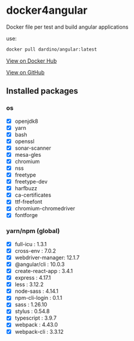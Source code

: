 # docker4angular

Docker file per test and build angular applications

use:

```sh
docker pull dardino/angular:latest
```

[View on Docker Hub](https://hub.docker.com/r/dardino/angular)

[View on GitHub](https://github.com/dardino/docker4angular)

## Installed packages

### os

* [x] openjdk8
* [x] yarn
* [x] bash
* [x] openssl
* [x] sonar-scanner
* [x] mesa-gles
* [x] chromium
* [x] nss
* [x] freetype
* [x] freetype-dev
* [x] harfbuzz
* [x] ca-certificates
* [x] ttf-freefont
* [x] chromium-chromedriver
* [x] fontforge

### yarn/npm (global)

* [x] full-icu         : 1.3.1
* [x] cross-env        : 7.0.2
* [x] webdriver-manager: 12.1.7
* [x] @angular/cli     : 10.0.3
* [x] create-react-app : 3.4.1
* [x] express          : 4.17.1
* [x] less             : 3.12.2
* [x] node-sass        : 4.14.1
* [x] npm-cli-login    : 0.1.1
* [x] sass             : 1.26.10
* [x] stylus           : 0.54.8
* [x] typescript       : 3.9.7
* [x] webpack          : 4.43.0
* [x] webpack-cli      : 3.3.12
